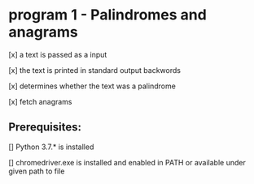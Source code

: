 # program 1 - Palindromes and anagrams

[x] a text is passed as a input

[x] the text is printed in standard output backwords

[x] determines whether the text was a palindrome

[x] fetch anagrams

## Prerequisites:

[] Python 3.7.* is installed

[] chromedriver.exe is installed and enabled in PATH or available under given path to file
